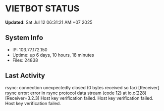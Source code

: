 # VIETBOT STATUS
**Updated**: Sat Jul 12 06:31:21 AM +07 2025

## System Info
- IP: 103.77.172.150
- Uptime: up 6 days, 10 hours, 18 minutes
- Files: 24838

## Last Activity
rsync: connection unexpectedly closed (0 bytes received so far) [Receiver]
rsync error: error in rsync protocol data stream (code 12) at io.c(228) [Receiver=3.2.3]
Host key verification failed.
Host key verification failed.
Host key verification failed.
